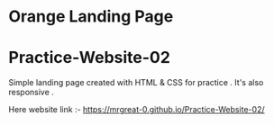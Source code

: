 # Orange Landing Page

# Practice-Website-02
Simple landing page created with HTML & CSS for practice .
It's also responsive .

Here website link :- https://mrgreat-0.github.io/Practice-Website-02/
